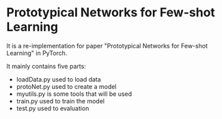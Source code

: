 # Prototypical Networks for Few-shot Learning
It is a re-implementation for paper "Prototypical Networks for Few-shot Learning" in PyTorch.


It mainly contains five parts:
* loadData.py used to load data
* protoNet.py used to create a model
* myutils.py is some tools that will be used
* train.py used to train the model
* test.py used to evaluation







